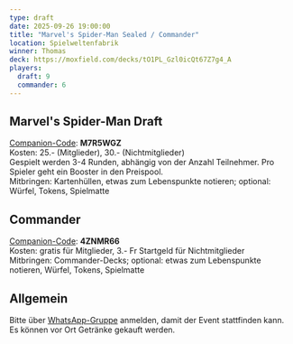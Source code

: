 ```yaml
---
type: draft
date: 2025-09-26 19:00:00
title: "Marvel's Spider-Man Sealed / Commander"
location: Spielweltenfabrik
winner: Thomas
deck: https://moxfield.com/decks/tO1PL_Gzl0icQt67Z7g4_A
players:
  draft: 9
  commander: 6
---
```

## Marvel's Spider-Man Draft
[Companion-Code](/faq/#was-hat-es-mit-dem-companion-code-auf-sich): **M7R5WGZ** \
Kosten: 25.- (Mitglieder), 30.- (Nichtmitglieder) \
Gespielt werden 3-4 Runden, abhängig von der Anzahl Teilnehmer.
Pro Spieler geht ein Booster in den Preispool. \
Mitbringen: Kartenhüllen, etwas zum Lebenspunkte notieren; optional: Würfel, Tokens, Spielmatte

## Commander
[Companion-Code](/faq/#was-hat-es-mit-dem-companion-code-auf-sich): **4ZNMR66** \
Kosten: gratis für Mitglieder, 3.- Fr Startgeld für Nichtmitglieder \
Mitbringen: Commander-Decks; optional: etwas zum Lebenspunkte notieren, Würfel, Tokens, Spielmatte

## Allgemein
Bitte über [WhatsApp-Gruppe](https://chat.whatsapp.com/HQ7IINFrZB63esDNRqsIUw) anmelden, damit der Event stattfinden kann. \
Es können vor Ort Getränke gekauft werden.
